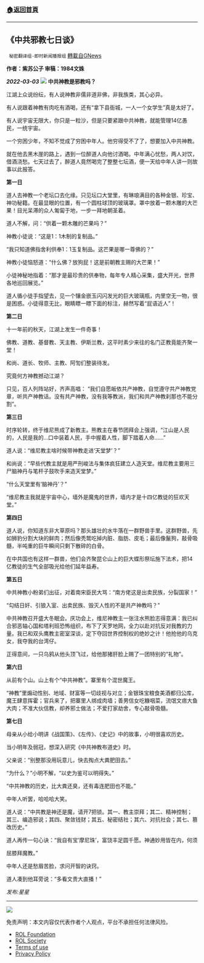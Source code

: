 ###  [:house:返回首頁](https://github.com/ourhimalayas/txt)
---


## 《中共邪教七日谈》
` 秘密翻译组-即时新闻播报组` [轉載自GNews](https://gnews.org/zh-hans/2095089/)

**作者：紫苏公子 审稿：1984文姝**

***2022-03-03***
![](https://assets.gnews.org/wp-content/uploads/2022/03/IMAGE-2022-03-02-235843.jpg)
**中共神教是邪教吗？**

江湖上众说纷纭，有人说神教非儒非道非佛，非我族类，其心必异。

有人说跟着神教有肉吃有酒喝，还有“拿下县衙城，一人一个女学生”真是太好了。

有人说宇宙无限大，你只是一粒沙，但是只要紧跟中共神教，就能管理14亿愚民，一统宇宙。

一个穷困少年，不知不觉成了穷困中年人。他穷得受不了了，想要加入中共神教。

就在他去黑木崖的路上，遇到一位醉道人向他讨酒喝。中年满心忧愁，两人对饮，借酒浇愁。七天过去了，醉道人竟然喝完了整整七坛酒，便一天给中年人讲一则故事以此报答。

**第一日**

道人去神教一个老坛口去化缘。只见坛口大堂里，有琳琅满目的各种金银、珍宝、神功秘籍。在最显眼的位置，有一个圆柱球顶的玻璃罩。罩中放着一颗木雕的大芒果！目光呆滞的众人匍匐于地，一步一拜地朝圣着。

道人不解，问：“供着一颗木雕的芒果吗？”

神教小徒说：“这是1：1木制的复制品。”

“我只知道佛指舍利供奉1：1玉复制品。这芒果是哪一尊佛的？”

神教小徒恼怒道：“什么佛？放狗屁！这是前朝教主赐的大芒果！”

小徒神秘地指着：“那才是最珍贵的供奉物，每年专人精心采集，盛大开光，世界各地巡回展览。”

道人循小徒手指望去，见一个镶金嵌玉闪闪发光的巨大玻璃瓶，内里空无一物，很是困惑。小徒得意无比，眼睛瞟一瞟下面的标注，赫然写着“屁语近人”！

**第二日**

十一年前的秋天，江湖上发生一件奇事！

佛教、道教、基督教、天主教、伊斯兰教，这平时素少来往的名门正教竟能齐聚一堂！

和尚、道长、牧师、主教、阿訇们整装待发。

究竟何方神教撼动江湖？

只见，百人列阵站好，齐声高唱： “我们自愿皈依共产神教，自觉遵守共产神教党章，听共产神教话。没有共产神教，没有我等教派，我们和共产神教刹那也不能分割”。

**第三日**

时序轮转，终于维尼熊成了新教主。熊教主在春节团拜会上强调，“江山是人民的，人民是我的…口中装着人民，手中握着人性，脚下踏着人命……”

道人说：“维尼教主啥时候带神教走进‘天堂梦’？”

和尚说：“早些代教主就是用严刑峻法与集体疯狂建立人造天堂。维尼教主要用三尸脑神丹与笔杆子鼓吹手来造天堂梦。”

“什么天堂里有‘脑神丹’？”

“维尼教主我就是宇宙中心，墙外是魔鬼的世界，墙内才是十四亿教徒的狂欢天堂。”

**第四日**

道人说，你知道东非大草原吗？那头雄壮的水牛落在一群野兽手里。这群野兽，先如狮豹分割大块的鲜肉；然后像秃鹫吃掉内脏、脂肪、皮毛；最后像鬣狗，敲骨吸髓，半吨重的巨牛瞬间只剩下散碎的白骨。

在中共国也有这样一群兽，他们会齐聚昆仑山上的巨大蝶形祭坛施下法术，把14亿教徒的生气全部吸光给他们延年益寿。

**第五日**

中共神教小粉弟们出征，对着南宋臣民大骂：“南方佬这是出卖民族，分裂国家！”

“勾结日奸、引狼入室、出卖民族、毁灭人性的不是共产神教吗？”

中共神教召开盛大冬眠会。庆功会上，维尼神教主一张注水熊脸志得意满：我已纠合邪恶轴心国和塔利班恐怖组织，布下了天罗地网，全力以赴对抗反对我教的力量。我已和双头鹰教主密室深谈，定下夺回世界控制权的绝妙之计！他抢他的乌克女，我夺我的台湾仔。

正得意间，一只乌鸦从他头顶飞过，给他那猪肝脸上赐了一团特别的“礼物”。

**第六日**

从前有个山。山上有个“中共神教”。寨里有个混世魔王。

“神教”里煽动性别、地域、财富等一切歧视与对立；金银珠宝粮食美酒都归公库，魔王肆意挥霍；官兵来了，把寨里人绑成肉墙；善男信女吃糠咽菜，流氓文痞大鱼大肉；不准大伙信教，却养邪士做法；不爱打家劫舍，专心敲骨吸髓。

**第七日**

母亲从小给小明讲《战国策》、《左传》、《史记》中的故事，小明很喜欢历史。

当小明年及弱冠，想深入研究《中共神教布道史》时。

父亲说：“别整那没用玩意儿，快去掏点大粪肥田去。”

“为什么？”小明不解，“以史为鉴可以明得失。”

“中共神教的历史，比大粪还臭，还有毒连肥田也不能。”

中年人听罢，哈哈哈大笑。

道人说：“中共教是神还是魔，请开7把锁。其一、教主崇拜；其二、精神控制；其三、编造邪说；其四、聚敛钱财；其五、秘密结社；其六、对抗社会；其七、篡改历史。”

道人再传一句心诀：“我自有宝’摩尼珠’，富饶丰足圆千愿。神通妙用皆在内，何须

屈膝拜魔教。”

中年人还是愁眉苦脸，求问开智的诀窍。

道人凑到他耳旁说：“多看文贵大直播！”

*发布:星星*

* * *
![](https://assets.gnews.org/wp-content/uploads/2022/03/IMAGE-2022-02-19-171752.jpg)
 

免责声明：本文内容仅代表作者个人观点，平台不承担任何法律风险。

- [ROL Foundation](https://rolfoundation.org/)
- [ROL Society](https://rolsociety.org/)
- [Terms of use](https://gnews.org/terms-of-use-3/)
- [Privacy Policy](https://gnews.org/privacy-policy/)
